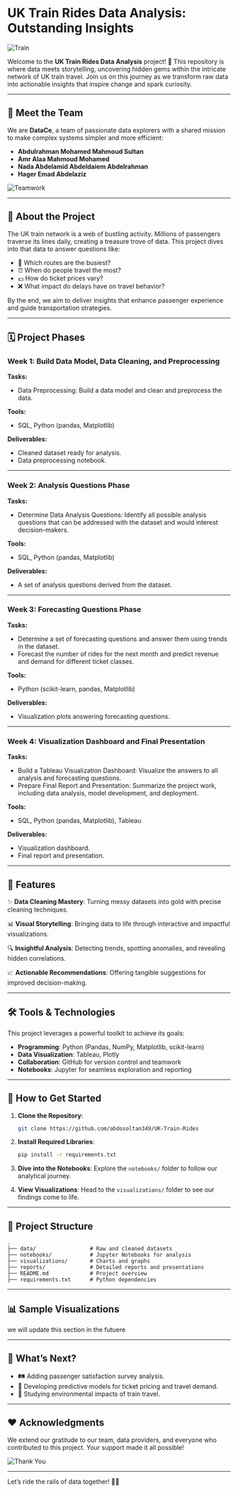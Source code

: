 # UK Train Rides Data Analysis: Outstanding Insights

![Train](https://assets.forestholidays.co.uk/damprodblob/assets/siteassets/forestipedia/blogs/the-flying-scotsman-rides-again/medium_steam_train_norfolk_ss_1050163709_666c49d6af.png)

Welcome to the **UK Train Rides Data Analysis** project! 🚆 This repository is where data meets storytelling, uncovering hidden gems within the intricate network of UK train travel. Join us on this journey as we transform raw data into actionable insights that inspire change and spark curiosity.

---

## 🌟 Meet the Team

We are **DataCe**, a team of passionate data explorers with a shared mission to make complex systems simpler and more efficient:

- **Abdulrahman Mohamed Mahmoud Sultan**  
- **Amr Alaa Mahmoud Mohamed**  
- **Nada Abdelamid Abdeldaiem Abdelrahman**  
- **Hager Emad Abdelaziz**

![Teamwork](https://via.placeholder.com/600x200?text=Meet+the+Team)

---

## 📖 About the Project

The UK train network is a web of bustling activity. Millions of passengers traverse its lines daily, creating a treasure trove of data. This project dives into that data to answer questions like:

- 🚉 Which routes are the busiest?
- ⏰ When do people travel the most?
- 💷 How do ticket prices vary?
- ❌ What impact do delays have on travel behavior?

By the end, we aim to deliver insights that enhance passenger experience and guide transportation strategies.


---

## 🗓️ Project Phases

### **Week 1: Build Data Model, Data Cleaning, and Preprocessing**

**Tasks:**
- Data Preprocessing: Build a data model and clean and preprocess the data.

**Tools:**
- SQL, Python (pandas, Matplotlib)

**Deliverables:**
- Cleaned dataset ready for analysis.
- Data preprocessing notebook.

---

### **Week 2: Analysis Questions Phase**

**Tasks:**
- Determine Data Analysis Questions: Identify all possible analysis questions that can be addressed with the dataset and would interest decision-makers.

**Tools:**
- SQL, Python (pandas, Matplotlib)

**Deliverables:**
- A set of analysis questions derived from the dataset.

---

### **Week 3: Forecasting Questions Phase**

**Tasks:**
- Determine a set of forecasting questions and answer them using trends in the dataset.
- Forecast the number of rides for the next month and predict revenue and demand for different ticket classes.

**Tools:**
- Python (scikit-learn, pandas, Matplotlib)

**Deliverables:**
- Visualization plots answering forecasting questions.

---

### **Week 4: Visualization Dashboard and Final Presentation**

**Tasks:**
- Build a Tableau Visualization Dashboard: Visualize the answers to all analysis and forecasting questions.
- Prepare Final Report and Presentation: Summarize the project work, including data analysis, model development, and deployment.

**Tools:**
- SQL, Python (pandas, Matplotlib), Tableau

**Deliverables:**
- Visualization dashboard.
- Final report and presentation.

---

## 🌈 Features

✨ **Data Cleaning Mastery**: Turning messy datasets into gold with precise cleaning techniques.

📊 **Visual Storytelling**: Bringing data to life through interactive and impactful visualizations.

🔍 **Insightful Analysis**: Detecting trends, spotting anomalies, and revealing hidden correlations.

📈 **Actionable Recommendations**: Offering tangible suggestions for improved decision-making.

---

## 🛠 Tools & Technologies

This project leverages a powerful toolkit to achieve its goals:

- **Programming**: Python (Pandas, NumPy, Matplotlib, scikit-learn)
- **Data Visualization**: Tableau, Plotly
- **Collaboration**: GitHub for version control and teamwork
- **Notebooks**: Jupyter for seamless exploration and reporting


---

## 🚀 How to Get Started

1. **Clone the Repository**:
   ```bash
   git clone https://github.com/abdosoltan349/UK-Train-Rides
   ```

2. **Install Required Libraries**:
   ```bash
   pip install -r requirements.txt
   ```

3. **Dive into the Notebooks**: Explore the `notebooks/` folder to follow our analytical journey.

4. **View Visualizations**: Head to the `visualizations/` folder to see our findings come to life.

---

## 📂 Project Structure

```plaintext
.
├── data/                 # Raw and cleaned datasets
├── notebooks/            # Jupyter Notebooks for analysis
├── visualizations/       # Charts and graphs
├── reports/              # Detailed reports and presentations
├── README.md             # Project overview
├── requirements.txt      # Python dependencies
```

---

## 📊 Sample Visualizations

we will update this section in the futuere

---

## 🔮 What’s Next?

- 🛤 Adding passenger satisfaction survey analysis.
- 🤖 Developing predictive models for ticket pricing and travel demand.
- 🌱 Studying environmental impacts of train travel.


---

## ❤️ Acknowledgments

We extend our gratitude to our team, data providers, and everyone who contributed to this project. Your support made it all possible!

![Thank You](https://png.pngtree.com/png-vector/20220903/ourmid/pngtree-thank-you-text-decorated-by-floral-ornaments-png-image_6136789.png)

---

Let’s ride the rails of data together! 🚆✨
